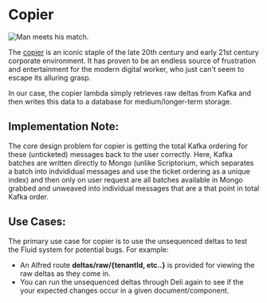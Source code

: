 # Copier

![Man meets his match.](https://www.glasbergen.com/wp-content/gallery/computer-cartoons/bizcom31.gif)

The [copier](https://en.wikipedia.org/wiki/Photocopier) is an iconic staple of the late 20th century and early 21st century corporate environment. It has proven to be an endless source of frustration and entertainment for the modern digital worker, who just can't seem to escape its alluring grasp.

In our case, the copier lambda simply retrieves raw deltas from Kafka and then writes this data to a database for medium/longer-term storage.

## Implementation Note:

The core design problem for copier is getting the total Kafka ordering for these (unticketed) messages back to the user correctly. Here, Kafka batches are written directly to Mongo (unlike Scriptorium, which separates a batch into indvididual messages and use the ticket ordering as a unique index) and then only on user request are all batches available in Mongo grabbed and unweaved into individual messages that are a that point in total Kafka order.

## Use Cases:

The primary use case for copier is to use the unsequenced deltas to test the Fluid system for potential bugs. For example:
* An Alfred route **deltas/raw/{tenantId, etc..}** is provided for viewing the raw deltas as they come in. 
* You can run the unsequenced deltas through Deli again to see if the your expected changes occur in a given document/component.